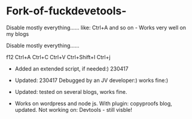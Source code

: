 # Fork-of-fuckdevetools-
Disable mostly everything...... like: Ctrl+A and so on - Works very well on my blogs

Disable mostly everything......

f12
Ctrl+A
Ctrl+C
Ctrl+V
Ctrl+Shift+I
Ctrl+j

 
* Added an extended script, if needed:) 230417
* Updated: 230417 Debugged by an JV developer:) works fine:)
* Updated: tested on several blogs, works fine.


* Works on wordpress and node js.
With plugin: copyproofs blog, updated. 
Not working on: Devtools - still visble!
